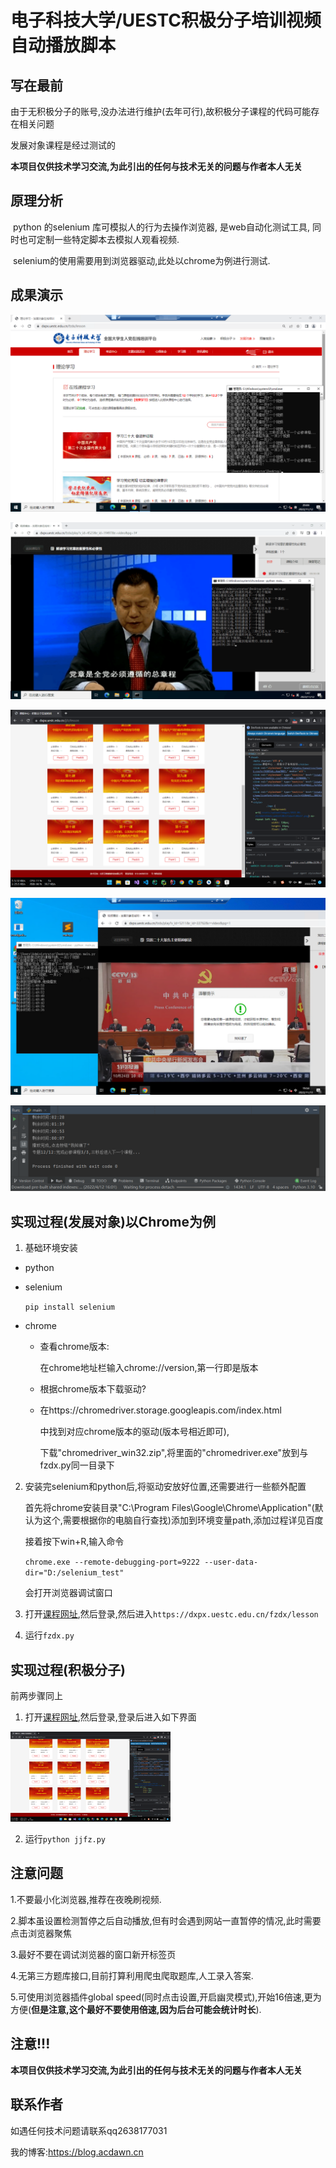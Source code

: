 # 电子科技大学/UESTC积极分子培训视频自动播放脚本

## 写在最前

由于无积极分子的账号,没办法进行维护(去年可行),故积极分子课程的代码可能存在相关问题

发展对象课程是经过测试的

**本项目仅供技术学习交流,为此引出的任何与技术无关的问题与作者本人无关**

## 原理分析

​		python 的selenium 库可模拟人的行为去操作浏览器, 是web自动化测试工具, 同时也可定制一些特定脚本去模拟人观看视频.

​		selenium的使用需要用到浏览器驱动,此处以chrome为例进行测试.

## 成果演示

![QQ截图20221112200446](Readme/QQ截图20221112200446.png)

![QQ图片20221112014852](Readme/QQ图片20221112014852.png)

![image-20220414074917961](Readme/image-20220414074917961.png)

![fzdx](Readme/fzdx.png)

![image-20220414074136882](Readme/image-20220414074136882.png)

## 实现过程(发展对象)以Chrome为例

1. 基础环境安装

* python

* selenium

  `pip install selenium`

* chrome

  * 查看chrome版本:

    在chrome地址栏输入chrome://version,第一行即是版本

  * 根据chrome版本下载驱动?

  * 在https://chromedriver.storage.googleapis.com/index.html

    中找到对应chrome版本的驱动(版本号相近即可),

    下载"chromedriver_win32.zip",将里面的"chromedriver.exe"放到与fzdx.py同一目录下

2. 安装完selenium和python后,将驱动安放好位置,还需要进行一些额外配置

   首先将chrome安装目录"C:\Program Files\Google\Chrome\Application"(默认为这个,需要根据你的电脑自行查找)添加到环境变量path,添加过程详见百度

   接着按下win+R,输入命令

   `chrome.exe --remote-debugging-port=9222 --user-data-dir="D:/selenium_test"`

   会打开浏览器调试窗口

3. 打开[课程网址](https://dxpx.uestc.edu.cn/),然后登录,然后进入`https://dxpx.uestc.edu.cn/fzdx/lesson`
4. 运行`fzdx.py`

## 实现过程(积极分子)

前两步骤同上

1. 打开[课程网址](https://dxpx.uestc.edu.cn/),然后登录,登录后进入如下界面

<img src="Readme/image-20220414075055399.png" alt="image-20220414075055399" style="zoom: 25%;" />

2. 运行`python jjfz.py`

## 注意问题

1.不要最小化浏览器,推荐在夜晚刷视频.

2.脚本虽设置检测暂停之后自动播放,但有时会遇到网站一直暂停的情况,此时需要点击浏览器聚焦

3.最好不要在调试浏览器的窗口新开标签页

4.无第三方题库接口,目前打算利用爬虫爬取题库,人工录入答案.

5.可使用浏览器插件global speed(同时点击设置,开启幽灵模式),开始16倍速,更为方便(**但是注意,这个最好不要使用倍速,因为后台可能会统计时长**).

## 注意!!!

**本项目仅供技术学习交流,为此引出的任何与技术无关的问题与作者本人无关**

## 联系作者

如遇任何技术问题请联系qq2638177031

我的博客:https://blog.acdawn.cn
